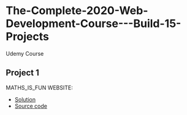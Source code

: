 # The-Complete-2020-Web-Development-Course---Build-15-Projects
Udemy Course
## Project 1
MATHS_IS_FUN WEBSITE:
- [Solution](https://faizy-khan.github.io/The-Complete-2020-Web-Development-Course---Build-15-Projects/1.Maths_Is_fun/MathsIsFun.html)
- [Source code](https://github.com/Faizy-khan/The-Complete-2020-Web-Development-Course---Build-15-Projects/tree/master/1.Maths_Is_fun)
